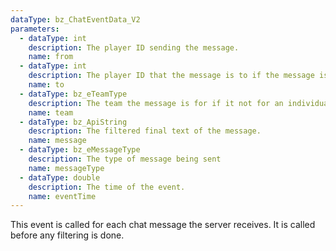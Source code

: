 ```yaml
---
dataType: bz_ChatEventData_V2
parameters:
  - dataType: int
    description: The player ID sending the message.
    name: from
  - dataType: int
    description: The player ID that the message is to if the message is to an individual, or a broadcast. If the message is a broadcast the id will be BZ_ALLUSERS.
    name: to
  - dataType: bz_eTeamType
    description: The team the message is for if it not for an individual or a broadcast. If it is not a team message the team will be eNoTeam.
    name: team
  - dataType: bz_ApiString
    description: The filtered final text of the message.
    name: message
  - dataType: bz_eMessageType
    description: The type of message being sent
    name: messageType
  - dataType: double
    description: The time of the event.
    name: eventTime
---
```


This event is called for each chat message the server receives. It is called before any filtering is done.
